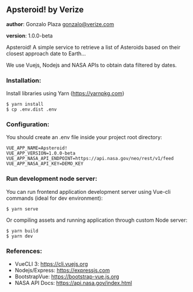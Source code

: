 ## Apsteroid! by Verize

**author**: Gonzalo Plaza <gonzalo@verize.com>

**version**: 1.0.0-beta

Apsteroid! A simple service to retrieve a list of Asteroids based on their closest approach date to Earth...

We use Vuejs, Nodejs and NASA APIs to obtain data filtered by dates.

### Installation:

Install libraries using Yarn (https://yarnpkg.com)

```
$ yarn install
$ cp .env.dist .env
```

### Configuration:

You should create an .env file inside your project root directory:

```
VUE_APP_NAME=Apsteroid!
VUE_APP_VERSION=1.0.0-beta
VUE_APP_NASA_API_ENDPOINT=https://api.nasa.gov/neo/rest/v1/feed
VUE_APP_NASA_API_KEY=DEMO_KEY
```

### Run development node server:

You can run frontend application development server using Vue-cli commands (ideal for dev environment):

```
$ yarn serve
```

Or compiling assets and running application through custom Node server:

```
$ yarn build
$ yarn dev
```

### References:

- VueCLI 3: https://cli.vuejs.org
- Nodejs/Express: https://expressjs.com
- BootstrapVue: https://bootstrap-vue.js.org
- NASA API Docs: https://api.nasa.gov/index.html
